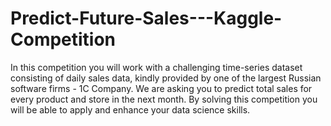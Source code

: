 # Predict-Future-Sales---Kaggle-Competition
In this competition you will work with a challenging time-series dataset consisting of daily sales data, kindly provided by one of the largest Russian software firms - 1C Company.   We are asking you to predict total sales for every product and store in the next month. By solving this competition you will be able to apply and enhance your data science skills.
